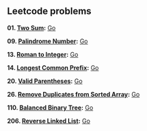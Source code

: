 ## Leetcode problems
**01. [Two Sum](https://leetcode.com/problems/two-sum/):** [Go](twoSum/twoSum.go)
  
**09. [Palindrome Number](https://leetcode.com/problems/palindrome-number/):** [Go](palindrome/palindrome.go)

**13. [Roman to Integer](https://leetcode.com/problems/roman-to-integer/):** [Go](romanToInt/romanToInt.go)

**14. [Longest Common Prefix](https://leetcode.com/problems/longest-common-prefix/):** [Go](14/prefix.go)

**20. [Valid Parentheses](https://leetcode.com/problems/valid-parentheses/):** [Go](validParentheses/validParentheses.go)

**26. [Remove Duplicates from Sorted Array](https://leetcode.com/problems/remove-duplicates-from-sorted-array/):** [Go](removeDuplicates/removeDuplicates.go)

**110. [Balanced Binary Tree](https://leetcode.com/problems/balanced-binary-tree/):** [Go](isBalanced/isBalanced.go)

**206. [Reverse Linked List](https://leetcode.com/problems/reverse-linked-list/):** [Go](reverseList/reverseList.go)